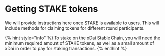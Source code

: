 # Getting STAKE tokens

We will provide instructions here once STAKE is available to users. This will include methods for claiming tokens for different round participants. 

{% hint style="info" %}
To stake on the xDai Stable Chain, you will need the minimum required amount of STAKE tokens, as well as a small amount of xDai in order to pay for staking transactions. 
{% endhint %}

